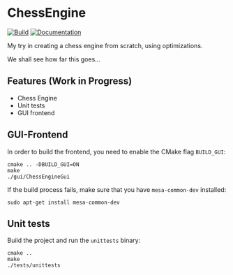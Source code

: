 # ChessEngine
[![Build](https://img.shields.io/github/workflow/status/maede97/ChessEngine/Check%20Unittests)](https://github.com/maede97/ChessEngine)
[![Documentation](https://img.shields.io/github/workflow/status/maede97/ChessEngine/Creates%20and%20deploys%20Documentation?label=Documentation)](https://maede97.github.io/ChessEngine)

My try in creating a chess engine from scratch, using optimizations.

We shall see how far this goes...

## Features (Work in Progress)
- Chess Engine
- Unit tests
- GUI frontend

## GUI-Frontend
In order to build the frontend, you need to enable the CMake flag `BUILD_GUI`:
```
cmake .. -DBUILD_GUI=ON
make
./gui/ChessEngineGui
```
If the build process fails, make sure that you have `mesa-common-dev` installed:
```
sudo apt-get install mesa-common-dev
```

## Unit tests
Build the project and run the `unittests` binary:
```
cmake ..
make
./tests/unittests
```
